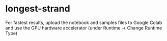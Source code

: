# longest-strand
For fastest results, upload the notebook and samples files to Google Colab and use the GPU hardware accelerator (under Runtime -> Change Runtime Type)
